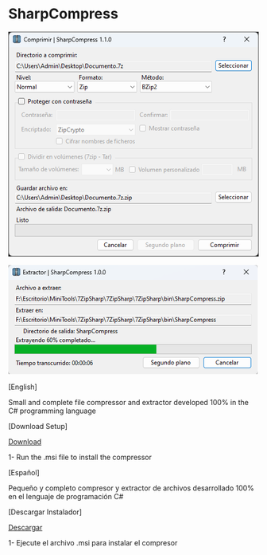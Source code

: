 # SharpCompress

![SharpCompress](https://github.com/KrDev0/SharpCompress/blob/master/sharp1.png)

![SharpCompress](https://github.com/KrDev0/SharpCompress/blob/master/sharp2.PNG)

[English]  

Small and complete file compressor and extractor developed 100% in the C# programming language

[Download Setup]

[Download ](https://github.com/KrDev0/SharpCompress/releases/download/Release/SharpCompress1.1.msi)

1- Run the .msi file to install the compressor

[Español]  

Pequeño y completo compresor y extractor de archivos desarrollado 100% en el lenguaje de programación C#

[Descargar Instalador]

[Descargar](https://github.com/KrDev0/SharpCompress/releases/download/Release/SharpCompress1.1.msi)

1- Ejecute el archivo .msi para instalar el compresor
